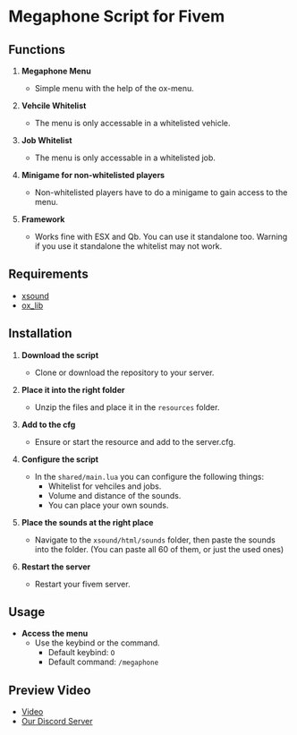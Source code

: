# Megaphone Script for Fivem

## Functions

1. **Megaphone Menu**
   - Simple menu with the help of the ox-menu.

2. **Vehcile Whitelist**
   - The menu is only accessable in a whitelisted vehicle.

3. **Job Whitelist**
   - The menu is only accessable in a whitelisted job.

4. **Minigame for non-whitelisted players**
   - Non-whitelisted players have to do a minigame to gain access to the menu.

5. **Framework**
    - Works fine with ESX and Qb. You can use it standalone too. Warning if you use it standalone the whitelist may not work.

## Requirements

- [xsound](https://github.com/xsound/xsound)
- [ox_lib](https://github.com/overextended/ox_lib)

## Installation

1. **Download the script**
   - Clone or download the repository to your server.

2. **Place it into the right folder**
   - Unzip the files and place it in the `resources` folder.

3. **Add to the cfg**
   - Ensure or start the resource and add to the server.cfg.

4. **Configure the script**
   - In the `shared/main.lua` you can configure the following things:
     - Whitelist for vehciles and jobs.
     - Volume and distance of the sounds.
     - You can place your own sounds.

5. **Place the sounds at the right place**
   - Navigate to the `xsound/html/sounds` folder, then paste the sounds into the folder. (You can paste all 60 of them, or just the used ones)

6. **Restart the server**
   - Restart your fivem server.

## Usage

- **Access the menu**
  - Use the keybind or the command.
    - Default keybind: `O`
    - Default command: `/megaphone` 

## Preview Video
- [Video](https://youtu.be/NjiCi0pUAl0)
- [Our Discord Server](https://discord.gg/cgQMXEBDuR)
